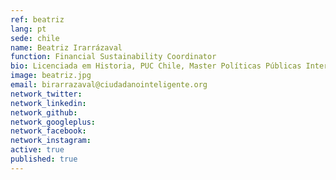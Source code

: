 ```yaml
---
ref: beatriz
lang: pt
sede: chile
name: Beatriz Irarrázaval
function: Financial Sustainability Coordinator
bio: Licenciada em Historia, PUC Chile, Master Políticas Públicas Internacionais, University College London y Master Gestão da Ciência e da Inovação, U. Politécnica Valencia
image: beatriz.jpg
email: birarrazaval@ciudadanointeligente.org
network_twitter:
network_linkedin:
network_github:
network_googleplus:
network_facebook:
network_instagram:
active: true
published: true
---
```

